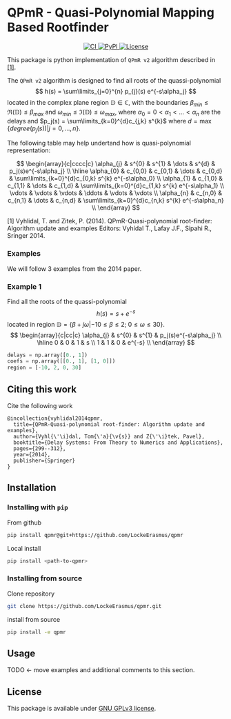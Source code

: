 # QPmR - Quasi-Polynomial Mapping Based Rootfinder

<p align="center">
    <a href="https://github.com/LockeErasmus/qpmr/actions">
        <img alt="CI" src="https://github.com/LockeErasmus/qpmr/workflows/CI/badge.svg?event=push&branch=master">
    </a>
    <a href="https://pypi.org/project/qpmr/">
        <img alt="PyPI" src="https://img.shields.io/pypi/v/qpmr">
    <!-- </a>
    <a href="https://qpmr.readthedocs.io/en/latest/?badge=latest">
        <img src="https://readthedocs.org/projects/qpmr/badge/?version=latest" alt="Documentation Status" />
    </a> -->
    <a href="https://github.com/LockeErasmus/qpmr/blob/master/LICENSE">
        <img alt="License" src=https://img.shields.io/badge/license-%20%20GNU%20GPLv3%20-green?style=plastic>
    </a>
    <br/>
</p>

This package is python implementation of `QPmR v2` algorithm described in [[1]](#1). 

The `QPmR v2` algorithm is designed to find all roots of the quassi-polynomial
$$
h(s) = \sum\limits_{j=0}^{n} p_{j}(s) e^{-s\alpha_j}
$$
located in the complex plane region $\mathbb{D} \in \mathbb{C}$, with the 
boundaries $\beta_{min} \leq \Re(\mathbb{D}) \leq \beta_{max}$ and 
$\omega_{min} \leq \Im(\mathbb{D}) \leq \omega_{max}$, where $\alpha_{0}=0 < \alpha_{1} < \dots < \alpha_n$ are the delays and $p_j(s) = \sum\limits_{k=0}^{d}c_{j,k} s^{k}$ where $d = \max\{degree(p_j(s))|j=0,\dots, n\}$.

The following table may help undertand how is quasi-polynomial representation:

$$
\begin{array}{c|cccc|c}
 \alpha_{j} & s^{0} & s^{1} & \dots & s^{d} & p_j(s)e^{-s\alpha_j} \\ \hline
\alpha_{0} & c_{0,0} & c_{0,1} & \dots & c_{0,d} &  \sum\limits_{k=0}^{d}c_{0,k} s^{k} e^{-s\alpha_0} \\
\alpha_{1} & c_{1,0} & c_{1,1} & \dots & c_{1,d} &  \sum\limits_{k=0}^{d}c_{1,k} s^{k} e^{-s\alpha_1} \\
\vdots & \vdots & \vdots & \ddots & \vdots &  \vdots \\
\alpha_{n} & c_{n,0} & c_{n,1} & \dots & c_{n,d} &  \sum\limits_{k=0}^{d}c_{n,k} s^{k} e^{-s\alpha_n} \\
\end{array}
$$

<a id="1">[1]</a>
Vyhlidal, T. and Zitek, P. (2014). 
QPmR-Quasi-polynomial root-finder: Algorithm update and examples
Editors: Vyhídal T., Lafay J.F., Sipahi R., Sringer 2014.

### Examples

We will follow 3 examples from the 2014 paper.

### Example 1

Find all the roots of the quassi-polynomial
$$
h(s) = s + e^{-s}
$$
located in region $\mathbb{D} = \{\beta+j\omega| -10 \leq \beta\leq 2;~0 \leq \omega \leq 30\}$.
$$
\begin{array}{c|cc|c}
\alpha_{j} & s^{0} & s^{1} & p_j(s)e^{-s\alpha_j} \\ \hline
0 & 0 & 1 & s \\
1 & 1 & 0 & e^{-s} \\
\end{array}
$$

```python
delays = np.array([0., 1])
coefs = np.array([[0., 1], [1, 0]])
region = [-10, 2, 0, 30]
```

## Citing this work

Cite the following work
```
@incollection{vyhlidal2014qpmr,
  title={QPmR-Quasi-polynomial root-finder: Algorithm update and examples},
  author={Vyhl{\'\i}dal, Tom{\'a}{\v{s}} and Z{\'\i}tek, Pavel},
  booktitle={Delay Systems: From Theory to Numerics and Applications},
  pages={299--312},
  year={2014},
  publisher={Springer}
}
```



## Installation

### Installing with `pip`

From github
```bash
pip install qpmr@git+https://github.com/LockeErasmus/qpmr
```

Local install
```bash
pip install <path-to-qpmr>
```

### Installing from source

Clone repository
```bash
git clone https://github.com/LockeErasmus/qpmr.git
```

install from source
```bash
pip install -e qpmr
```

## Usage

TODO <- move examples and additional comments to this section.

## License

This package is available under [GNU GPLv3 license](./LICENSE).
